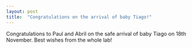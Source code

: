 ```yaml
---
layout: post
title:  "Congratulations on the arrival of baby Tiago!"
---
```


Congratulations to Paul and Abril on the safe arrival of baby Tiago on 18th November. Best wishes from the whole lab!

